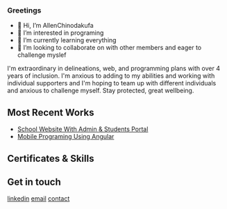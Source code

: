 ### Greetings
- 👋 Hi, I’m AllenChinodakufa
- 👀 I’m interested in programing
- 🌱 I’m currently learning everything
- 💞️ I’m looking to collaborate on with other members and eager to challenge myslef

I'm extraordinary in delineations, web, and programming plans with over 4 years of inclusion. I'm anxious to adding to my abilities and working with individual supporters and I'm hoping to team up with different individuals and anxious to challenge myself. Stay protected, great wellbeing.

## Most Recent Works
- [School Website With Admin & Students Portal](https://github.com/AllenChinodakufa/complete-school-website/blob/main/README.md#HOME-PAGE)
- [Mobile Programing Using Angular](https://drive.google.com/file/d/1sxY3c6d_hsdo-6zfyeW5Vfru8qWUBtjH/view?usp=sharing)

## Certificates & Skills


## Get in touch
[linkedin](https://www.linkedin.com/in/allen-chinodakufa-a08b9b1b7/)
[email](mailto:allenchinodakufa7@gmail.com) 
[contact](tel:+263771899951) 
<!---
AllenChinodakufa/AllenChinodakufa is a ✨ special ✨ repository because its `README.md` (this file) appears on your GitHub profile.
You can click the Preview link to take a look at your changes.
--->
